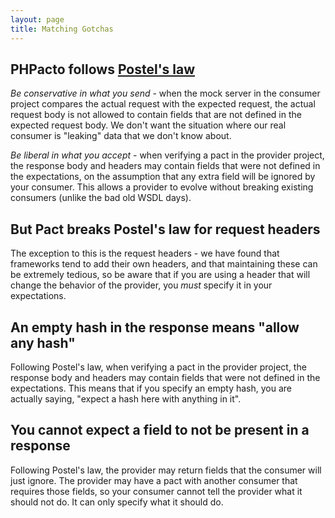 ```yaml
---
layout: page
title: Matching Gotchas
---
```


## PHPacto follows [Postel's law](https://en.wikipedia.org/wiki/Robustness_principle)

_Be conservative in what you send_ - when the mock server in the consumer project compares the actual request with the expected request, the actual request body is not allowed to contain fields that are not defined in the expected request body. We don't want the situation where our real consumer is "leaking" data that we don't know about.

_Be liberal in what you accept_ - when verifying a pact in the provider project, the response body and headers may contain fields that were not defined in the expectations, on the assumption that any extra field will be ignored by your consumer. This allows a provider to evolve without breaking existing consumers (unlike the bad old WSDL days).

## But Pact breaks Postel's law for request headers

The exception to this is the request headers - we have found that frameworks tend to add their own headers, and that maintaining these can be extremely tedious, so be aware that if you are using a header that will change the behavior of the provider, you _must_ specify it in your expectations.

## An empty hash in the response means "allow any hash"

Following Postel's law, when verifying a pact in the provider project, the response body and headers may contain fields that were not defined in the expectations. This means that if you specify an empty hash, you are actually saying, "expect a hash here with anything in it".

## You cannot expect a field to not be present in a response

Following Postel's law, the provider may return fields that the consumer will just ignore. The provider may have a pact with another consumer that requires those fields, so your consumer cannot tell the provider what it should not do. It can only specify what it should do.